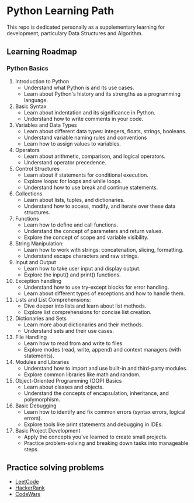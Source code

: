 # Python Learning Path
This repo is dedicated personally as a supplementary learning for development, particulary Data Structures and Algorithm.

## Learning Roadmap


### Python Basics

1. Introduction to Python 
    * Understand what Python is and its use cases.
    * Learn about Python's history and its strengths as a programming language.
2. Basic Syntax
    * Learn about indentation and its significance in Python.
    * Understand how to write comments in your code.
3. Variables and Data Types
    * Learn about different data types: integers, floats, strings, booleans.
    * Understand variable naming rules and conventions
    * Learn how to assign values to variables.
4. Operators
    * Learn about arithmetic, comparison, and logical operators.
    * Understand operator precedence.
5. Control Structures
    * Learn about if statements for conditional execution.
    * Explore loops: for loops and while loops.
    * Understand how to use break and continue statements.
6. Collections 
    * Learn about lists, tuples, and dictionaries.
    * Understand how to access, modify, and iterate over these data structures.
7. Functions
    * Learn how to define and call functions.
    * Understand the concept of parameters and return values.
    * Explore the concept of scope and variable visibility.
8. String Manipulation:
    * Learn how to work with strings: concatenation, slicing, formatting.
    * Understand escape characters and raw strings.
9. Input and Output
    * Learn how to take user input and display output.
    * Explore the input() and print() functions.
10. Exception handling 
    * Understand how to use try-except blocks for error handling.
    * Learn about different types of exceptions and how to handle them.
11. Lists and List Comprehensions:
    * Dive deeper into lists and learn about list methods.
    * Explore list comprehensions for concise list creation.
12. Dictionaries and Sets
    * Learn more about dictionaries and their methods.
    * Understand sets and their use cases.
13. File Handling 
    * Learn how to read from and write to files.
    * Explore modes (read, write, append) and context managers (with statements).
14. Modules and Libraries
    * Understand how to import and use built-in and third-party modules.
    * Explore common libraries like math and random.
15. Object-Oriented Programming (OOP) Basics
    * Learn about classes and objects.
    * Understand the concepts of encapsulation, inheritance, and polymorphism.
16. Basic Debugging
    * Learn how to identify and fix common errors (syntax errors, logical errors).
    * Explore tools like print statements and debugging in IDEs.
17. Basic Project Development
    * Apply the concepts you've learned to create small projects.
    * Practice problem-solving and breaking down tasks into manageable steps.

## Practice solving problems

* [LeetCode](https://leetcode.com/)
* [HackerRank](https://www.hackerrank.com/)
* [CodeWars](https://www.codewars.com/)
